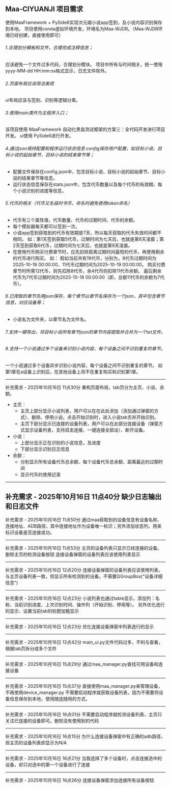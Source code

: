 ## Maa-CIYUANJI 项目需求

使用MaaFramework + PySide6实现次元姬小说app签到，及小说内容识别保存到本地。
项目使用conda虚拟环境开发，环境名为Maa-WJDR。（Maa-WJDR环境已经创建，直接使用即可）

###### 1.合理划分模板和文件，合理完成注释信息；

应该避免一个文件过多代码，合理划分模块。
项目中所有与时间相关，统一使用yyyy-MM-dd HH:mm:ss格式显示，日志文件除外。

###### 2.页面布局应该简洁美观

ui布局应该与签到、识别等逻辑分离。

###### 3.使用main类作为主程序入口；

该项目使用 MaaFramework 自动化黑盒测试框架的方案三：全代码开发进行项目开发。
ui使用 PySide6进行开发。

###### 4.通过json保持配置和程序运行状态信息 config保存用户配置，如目标小说、目标小说的起始章节、目标小说的结束章节等；

- 配置文件保存在config.json中，包含目标小说、目标小说的起始章节、目标小说的结束章节等信息。
- 运行状态信息保存在stats.json中，包含代币数量以及每个代币的有效期、每个小说识别的进度等信息。

###### 5.代币的相关（代币又名临时书币，命名时避免使用token命名）

- 代币有三个属性值，代币数量、代币的过期时间、代币的余额。
- 每个模拟器每天都可以签到一次。
- 小说app签到获取到的代币有效期是7天，所以每天获取的代币失效时间都不相同。
  如：第1天签到获取5代币，过期时间为七天后，也就是第8天凌晨；第2天签到获取6代币，过期时间为七天后，也就是第9天凌晨。
- 在使用代币购买付费章节时，应先扣除距离过期时间最短的代币，再使用剩余的代币进行购买。
  如：
  假如当前共有19代币，分别为，8代币过期时间为2025-10-18 00:00:00、11代币过期时间为2025-10-19 00:00:00。
  购买付费章节时所需12代币，则先扣除8代币，余4代币则扣除11代币余额。
  最后剩余代币为7代币过期时间为2025-10-18 00:00:00（即，总额11代币的余额为7代币）。

###### 6.已爬取的章节先用json保存，每个章节以章节名保存为一个json，其中包含章节信息，对应设备等；

- 小说名为文件夹，以章节名为文件名。

###### 7.支持一键导出，将目标小说所有章节json的章节内容提取并合并为一个txt文件。

###### 8.支持一个小说通过多个设备来识别小说内容，每个设备之间不识别重复的章节。

一个小说通过多个设备异步识别小说内容，每个设备之间不识别重复的章节。
如第1章在a设备上识别后，在其他设备上将不在重复购买和识别第1章。


---
补充需求 - 2025年10月16日 11点30分
重构页面布局，tab页分为主页、小说、余额。

- 主页：
    - 主页上部分显示小说列表，用户可以在在此处添加（添加通过弹窗的方式）、删除、停用小说。点击开始识别时，进入小说tab页并开始识别。
    - 主页下部分显示已连接的设备列表，用户可以在此部分连接设备（弹窗方式显示设备列表，支持双击连接、一键连接全部设）、断开设备。
- 小说：
    - 上部分显示正在识别的小说信息，及进度
    - 下部分显示识别日志信息
- 余额：
    - 分别显示所有设备代币总余额、每个设备代币总余额、距离最近的过期时间
    - 显示代币的使用记录

--- 
补充需求 - 2025年10月16日 11点40分
缺少日志输出和日志文件
--- 

补充需求 - 2025年10月16日 11点50分
通过maa获取到的设备信息有设备名称、连接地址、ADB路径，其中连接地址作为设备唯一标识；另外添加状态列，用来标识设备是否连接成功。

--- 
补充需求 - 2025年10月16日 11点53分
主页的设备列表只显示已经连接的设备。删除主页的检测设备按钮
连接设备弹窗的设备列表应该使用列表显示

--- 
补充需求 - 2025年10月16日 12点20分
连接设备弹窗的设备列表应该使用列表，与主页设备列表一致，但显示所有检测到的设备。不需要QGroupBox("设备详细信息")

--- 
补充需求 - 2025年10月16日 12点23分
小说列表也通过table显示，添加列：名称、当前识别进度、上次识别时间、操作列（开始识别、停用等）。
另外优化选行的显示、设置当前tab的标题加粗显示

--- 
补充需求 - 2025年10月16日 12点23分
优化连接设备弹窗中列表选行的显示

--- 
补充需求 - 2025年10月16日 12点42分
main_ui.py文件代码过多，不利与查看，根据tab页拆分成多个文件

--- 
补充需求 - 2025年10月16日 15点29分
通过maa_manager.py查找可用设备和连接设备

--- 
补充需求 - 2025年10月16日 15点37分
直接使用maa_manager.py来管理设备，不再使用device_manager.py
不需要启动程序就获取设备列表，因为不需要将设备信息保存到本地，使用随连随用的方式。

--- 
补充需求 - 2025年10月16日 16点01分
不需要启动程序就检测设备列表，主页只关注已连接的设备即可。删除没有使用到的代码

--- 
补充需求 - 2025年10月16日 16点15分
为什么连接设备弹窗中有正确的adb路径，但主页的设备列表却显示为N/A

--- 
补充需求 - 2025年10月16日 16点21分
当我选择了多个设备时，点击连接选中的设备，却只对选中的第一个设备进行了连接


--- 
补充需求 - 2025年10月16日 16点26分
连接设备弹窗添加连接所有设备按钮